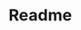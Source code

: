 # Readme
<!--![Diagram Image Link](./puml/a.puml)-->
<!--[Click to Open Interactive Diagram](./puml/a.puml)-->